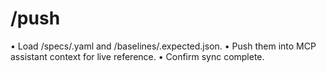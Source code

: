 # /push <site>

• Load /specs/<site>.yaml and /baselines/<site>.expected.json.
• Push them into MCP assistant context for live reference.
• Confirm sync complete.
